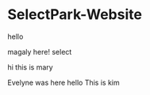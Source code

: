 # SelectPark-Website


hello

magaly here!
select


hi this is mary

Evelyne was here
hello
This is kim
